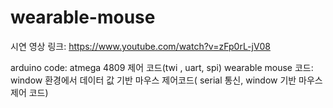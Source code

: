 # wearable-mouse
시연 영상 링크:
https://www.youtube.com/watch?v=zFp0rL-jV08

arduino code: atmega 4809 제어 코드(twi , uart, spi)
wearable mouse 코드: window 환경에서 데이터 값 기반 마우스 제어코드( serial 통신, window 기반 마우스 제어 코드)
